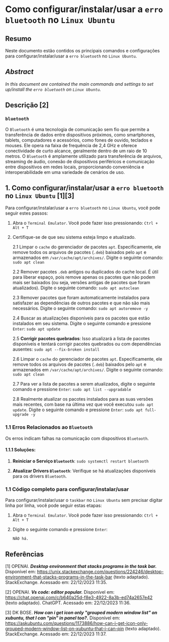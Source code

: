 # Como configurar/instalar/usar a `erro bluetooth` no `Linux Ubuntu`

## Resumo

Neste documento estão contidos os principais comandos e configurações para configurar/instalar/usar a `erro bluetooth` no `Linux Ubuntu`.

## _Abstract_

_In this document are contained the main commands and settings to set up/install the `erro bluetooth` on `Linux Ubuntu`._

## Descrição [2]

### `bluetooth`

O `Bluetooth` é uma tecnologia de comunicação sem fio que permite a transferência de dados entre dispositivos próximos, como smartphones, tablets, computadores e acessórios, como fones de ouvido, teclados e mouses. Ele opera na faixa de frequência de 2,4 GHz e oferece conectividade de curto alcance, geralmente dentro de um raio de 10 metros. O `Bluetooth` é amplamente utilizado para transferência de arquivos, streaming de áudio, conexão de dispositivos periféricos e comunicação entre dispositivos em redes locais, proporcionando conveniência e interoperabilidade em uma variedade de cenários de uso.


## 1. Como configurar/instalar/usar a `erro bluetooth` no `Linux Ubuntu` [1][3]

Para configurar/instalar/usar a `erro bluetooth` no `Linux Ubuntu`, você pode seguir estes passos:

1. Abra o `Terminal Emulator`. Você pode fazer isso pressionando: `Ctrl + Alt + T`    

2. Certifique-se de que seu sistema esteja limpo e atualizado.

    2.1 Limpar o `cache` do gerenciador de pacotes `apt`. Especificamente, ele remove todos os arquivos de pacotes (`.deb`) baixados pelo `apt` e armazenados em `/var/cache/apt/archives/`. Digite o seguinte comando: `sudo apt clean` 
    
    2.2 Remover pacotes `.deb` antigos ou duplicados do cache local. É útil para liberar espaço, pois remove apenas os pacotes que não podem mais ser baixados (ou seja, versões antigas de pacotes que foram atualizados). Digite o seguinte comando: `sudo apt autoclean`

    2.3 Remover pacotes que foram automaticamente instalados para satisfazer as dependências de outros pacotes e que não são mais necessários. Digite o seguinte comando: `sudo apt autoremove -y`

    2.4 Buscar as atualizações disponíveis para os pacotes que estão instalados em seu sistema. Digite o seguinte comando e pressione `Enter`: `sudo apt update`

    2.5 **Corrigir pacotes quebrados**: Isso atualizará a lista de pacotes disponíveis e tentará corrigir pacotes quebrados ou com dependências ausentes: `sudo apt --fix-broken install`

    2.6 Limpar o `cache` do gerenciador de pacotes `apt`. Especificamente, ele remove todos os arquivos de pacotes (`.deb`) baixados pelo `apt` e armazenados em `/var/cache/apt/archives/`. Digite o seguinte comando: `sudo apt clean` 
    
    2.7 Para ver a lista de pacotes a serem atualizados, digite o seguinte comando e pressione `Enter`:  `sudo apt list --upgradable`

    2.8 Realmente atualizar os pacotes instalados para as suas versões mais recentes, com base na última vez que você executou `sudo apt update`. Digite o seguinte comando e pressione `Enter`: `sudo apt full-upgrade -y`
    

### 1.1 Erros Relacionados ao `Bluetooth`

Os erros indicam falhas na comunicação com dispositivos `Bluetooth`.

#### 1.1.1 Soluções:

1. **Reiniciar o Serviço `Bluetooth`**: `sudo systemctl restart bluetooth`

2. **Atualizar Drivers `Bluetooth`**: Verifique se há atualizações disponíveis para os drivers `Bluetooth`.


### 1.1 Código completo para configurar/instalar/usar

Para configurar/instalar/usar o `taskbar` no `Linux Ubuntu` sem precisar digitar linha por linha, você pode seguir estas etapas:

1. Abra o `Terminal Emulator`. Você pode fazer isso pressionando: `Ctrl + Alt + T`

2. Digite o seguinte comando e pressione `Enter`:

    ```
    NÂO há.
    ```


## Referências

[1] OPENAI. ***Desktop environment that stacks programs in the task bar.*** Disponível em: <https://unix.stackexchange.com/questions/224246/desktop-environment-that-stacks-programs-in-the-task-bar> (texto adaptado). StackExchange. Acessado em: 22/12/2023 11:35.

[2] OPENAI. ***Vs code: editor popular.*** Disponível em: <https://chat.openai.com/c/b640a25d-f8e3-4922-8a3b-ed74a2657e42> (texto adaptado). ChatGPT. Acessado em: 22/12/2023 11:36.

[3] DK BOSE. ***How can i get icon only "grouped modern window list" on xubuntu, that I can "pin" in panel too?.*** Disponível em: <https://askubuntu.com/questions/1173886/how-can-i-get-icon-only-grouped-modern-window-list-on-xubuntu-that-i-can-pin> (texto adaptado). StackExchange. Acessado em: 22/12/2023 11:37.

